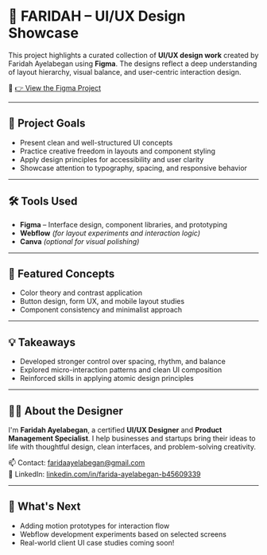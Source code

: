 # 🎨 FARIDAH – UI/UX Design Showcase

This project highlights a curated collection of **UI/UX design work** created by Faridah Ayelabegan using **Figma**. The designs reflect a deep understanding of layout hierarchy, visual balance, and user-centric interaction design.

🔗 [👉 View the Figma Project](https://www.figma.com/design/bbDCDXwW0larlKK52fuyHJ/FARIDAH?t=R8GPoeNkGMctWSuw-1)

---

## 🧠 Project Goals

- Present clean and well-structured UI concepts
- Practice creative freedom in layouts and component styling
- Apply design principles for accessibility and user clarity
- Showcase attention to typography, spacing, and responsive behavior

---

## 🛠 Tools Used

- **Figma** – Interface design, component libraries, and prototyping
- **Webflow** *(for layout experiments and interaction logic)*
- **Canva** *(optional for visual polishing)*

---

## 🧩 Featured Concepts

- Color theory and contrast application
- Button design, form UX, and mobile layout studies
- Component consistency and minimalist approach

---

## 💡 Takeaways

- Developed stronger control over spacing, rhythm, and balance
- Explored micro-interaction patterns and clean UI composition
- Reinforced skills in applying atomic design principles

---

## 👩‍🎨 About the Designer

I'm **Faridah Ayelabegan**, a certified **UI/UX Designer** and **Product Management Specialist**. I help businesses and startups bring their ideas to life with thoughtful design, clean interfaces, and problem-solving creativity.

📫 Contact: [faridaayelabegan@gmail.com](mailto:faridaayelabegan@gmail.com)  
🔗 LinkedIn: [linkedin.com/in/farida-ayelabegan-b45609339](https://www.linkedin.com/in/farida-ayelabegan-b45609339)

---

## 🚀 What's Next

- Adding motion prototypes for interaction flow
- Webflow development experiments based on selected screens
- Real-world client UI case studies coming soon!

